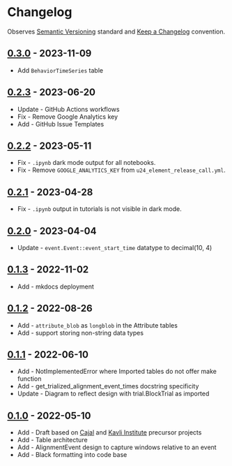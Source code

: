 # Changelog

Observes [Semantic Versioning](https://semver.org/spec/v2.0.0.html) standard and [Keep a Changelog](https://keepachangelog.com/en/1.0.0/) convention.

## [0.3.0] - 2023-11-09

+ Add `BehaviorTimeSeries` table

## [0.2.3] - 2023-06-20

+ Update - GitHub Actions workflows
+ Fix - Remove Google Analytics key
+ Add - GitHub Issue Templates

## [0.2.2] - 2023-05-11

+ Fix - `.ipynb` dark mode output for all notebooks.
+ Fix - Remove `GOOGLE_ANALYTICS_KEY` from `u24_element_release_call.yml`.

## [0.2.1] - 2023-04-28

+ Fix - `.ipynb` output in tutorials is not visible in dark mode.

## [0.2.0] - 2023-04-04

+ Update - `event.Event::event_start_time` datatype to decimal(10, 4)

## [0.1.3] - 2022-11-02

+ Add - mkdocs deployment

## [0.1.2] - 2022-08-26

+ Add - `attribute_blob` as `longblob` in the Attribute tables
+ Add - support storing non-string data types

## [0.1.1] - 2022-06-10

+ Add - NotImplementedError where Imported tables do not offer make function
+ Add - get_trialized_alignment_event_times docstring specificity
+ Update - Diagram to reflect design with trial.BlockTrial as imported

## [0.1.0] - 2022-05-10

+ Add - Draft based on [Cajal](https://github.com/cajal/pipeline) and [Kavli Institute](https://github.com/kavli-ntnu/dj-docs) precursor projects
+ Add - Table architecture
+ Add - AlignmentEvent design to capture windows relative to an event
+ Add - Black formatting into code base

[0.3.0]: https://github.com/datajoint/element-event/releases/tag/0.3.0
[0.2.3]: https://github.com/datajoint/element-event/releases/tag/0.2.3
[0.2.2]: https://github.com/datajoint/element-event/releases/tag/0.2.2
[0.2.1]: https://github.com/datajoint/element-event/releases/tag/0.2.1
[0.2.0]: https://github.com/datajoint/element-event/releases/tag/0.2.0
[0.1.3]: https://github.com/datajoint/element-event/releases/tag/0.1.3
[0.1.2]: https://github.com/datajoint/element-event/releases/tag/0.1.2
[0.1.1]: https://github.com/datajoint/element-event/releases/tag/0.1.1
[0.1.0]: https://github.com/datajoint/element-event/releases/tag/0.1.0
